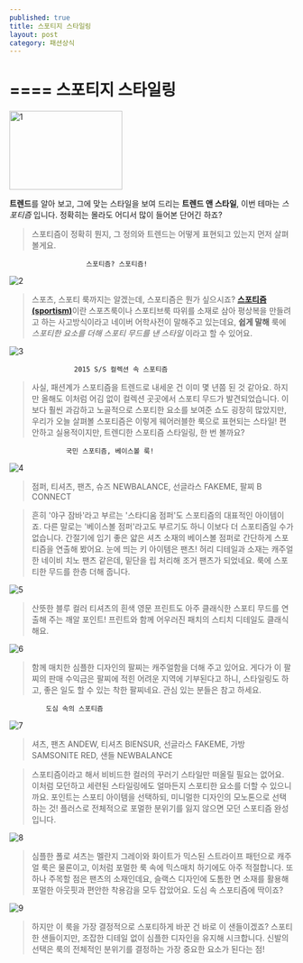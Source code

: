```yaml
---
published: true
title: 스포티지 스타일링
layout: post
category: 패션상식
---
```

====
스포티지 스타일링
====

<img src="http://cafetthumb1.phinf.naver.net/20150529_152/dmain_1432864741690DxvhF_JPEG/01.jpg?type=w740" alt="1" width="200" height="140">

**트렌드**를 알아 보고, 그에 맞는 스타일을 보여 드리는 **트렌드 앤 스타일**,
이번 테마는 *스포티즘* 입니다. 정확히는 몰라도 어디서 많이 들어본 단어긴 하죠?
>스포티즘이 정확히 뭔지, 그 정의와 트렌드는 어떻게 표현되고 있는지 먼저 살펴 볼게요.

                       스포티즘? 스포티즘!

![2](http://cafeptthumb3.phinf.naver.net/20150529_56/dmain_14328647533603S8ha_JPEG/02.jpg?type=w740)

>스포츠, 스포티 룩까지는 알겠는데, 스포티즘은 뭔가 싶으시죠?
[**스포티즘(sportism)**](http://krdic.naver.com/detail.nhn?kind=newword&docid=155599)이란 스포츠룩이나 스포티브룩 따위를 소재로 삼아
평상복을 만들려고 하는 사고방식이라고 네이버 어학사전이 말해주고 있는데요,
**쉽게 말해** 룩에 *스포티한 요소를 더해 스포티 무드를 낸 스타일* 이라고 할 수 있어요.


![3](http://cafeptthumb3.phinf.naver.net/20150529_102/dmain_1432864762188l6Fvz_JPEG/03.jpg?type=w740)
                                
                    2015 S/S 컬렉션 속 스포티즘

>사실, 패션계가 스포티즘을 트렌드로 내세운 건 이미 몇 년쯤 된 것 같아요.
하지만 올해도 이처럼 어김 없이 컬렉션 곳곳에서 스포티 무드가 발견되었습니다.
이보다 훨씬 과감하고 노골적으로 스포티한 요소를 보여준 쇼도 굉장히 많았지만,
우리가 오늘 살펴볼 스포티즘은 이렇게 웨어러블한 룩으로 표현되는 스타일!
편안하고 실용적이지만, 트렌디한 스포티즘 스타일링, 한 번 볼까요?


                  국민 스포티즘, 베이스볼 룩!

![4](http://cafeptthumb1.phinf.naver.net/20150529_249/dmain_14328647723858neXW_JPEG/04.jpg?type=w740)
>점퍼, 티셔츠, 팬츠, 슈즈 NEWBALANCE, 선글라스 FAKEME, 팔찌 B CONNECT

>흔히 '야구 잠바'라고 부르는 '스타디움 점퍼'도 스포티즘의 대표적인 아이템이죠.
다른 말로는 '베이스볼 점퍼'라고도 부르기도 하니 이보다 더 스포티즘일 수가 없습니다.
간절기에 입기 좋은 얇은 셔츠 소재의 베이스볼 점퍼로 간단하게 스포티즘을 연출해 봤어요.
눈에 띄는 키 아이템은 팬츠! 허리 디테일과 소재는 캐주얼한 네이비 치노 팬츠 같은데,
밑단을 립 처리해 조거 팬츠가 되었네요. 룩에 스포티한 무드를 한층 더해 줍니다.

![5](http://cafeptthumb3.phinf.naver.net/20150529_129/dmain/1432864783117vuIUG_JPEG/05.jpg?type=w740)

>산뜻한 블루 컬러 티셔츠의 흰색 영문 프린트도
아주 클래식한 스포티 무드를 연출해 주는 깨알 포인트!
프린트와 함께 어우러진 패치의 스티치 디테일도 클래식해요.

![6](http://cafeptthumb2.phinf.naver.net/20150529_166/dmain_1432864791977n0yDl_JPEG/06.jpg?type=w740)

>함께 매치한 심플한 디자인의 팔찌는 캐주얼함을 더해 주고 있어요.
게다가 이 팔찌의 판매 수익금은 팔찌에 적힌 어려운 지역에 기부된다고 하니,
스타일링도 하고, 좋은 일도 할 수 있는 착한 팔찌네요. 관심 있는 분들은 참고 하세요.

             도심 속의 스포티즘

![7](http://cafeptthumb1.phinf.naver.net/20150529_155/dmain_1432864802456byLuk_JPEG/07.jpg?type=w740)

>셔츠, 팬츠 ANDEW, 티셔츠 BIENSUR, 선글라스 FAKEME, 가방 SAMSONITE RED, 샌들 NEWBALANCE

>스포티즘이라고 해서 비비드한 컬러의 꾸러기 스타일만 떠올릴 필요는 없어요.
이처럼 모던하고 세련된 스타일링에도 얼마든지 스포티한 요소를 더할 수 있으니까요.
포인트는 스포티 아이템을 선택하되, 미니멀한 디자인의 모노톤으로 선택하는 것!
플러스로 전체적으로 포멀한 분위기를 잃지 않으면 모던 스포티즘 완성입니다.

![8](http://cafeptthumb4.phinf.naver.net/20150529_101/dmain_1432864811583BMF6V_JPEG/08.jpg?type=w740)

>심플한 폴로 셔츠는 멜란지 그레이와 화이트가 믹스된 스트라이프 패턴으로
캐주얼 룩은 물론이고, 이처럼 포멀한 룩 속에 믹스매치 하기에도 아주 적절합니다.
또 하나 주목할 점은 팬츠의 소재인데요, 슬랙스 디자인에 도톰한 면 소재를 활용해
포멀한 아웃핏과 편안한 착용감을 모두 잡았어요. 도심 속 스포티즘에 딱이죠?

![9](http://cafeptthumb4.phinf.naver.net/20150529_62/dmain_14328648200812g4HO_JPEG/09.jpg?type=w740)

>하지만 이 룩을 가장 결정적으로 스포티하게 바꾼 건 바로 이 샌들이겠죠?
스포티한 샌들이지만, 조잡한 디테일 없이 심플한 디자인을 유지해 시크합니다.
신발의 선택은 룩의 전체적인 분위기를 결정하는 가장 중요한 요소가 된다는 점!
